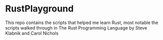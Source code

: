 # RustPlayground
This repo contains the scripts that helped me learn Rust, most notable the scripts walked through in The Rust Programming Language by Steve Klabnik and Carol Nichols

